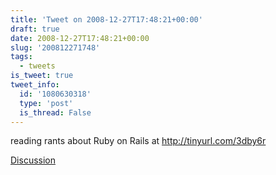 ```yaml
---
title: 'Tweet on 2008-12-27T17:48:21+00:00'
draft: true
date: 2008-12-27T17:48:21+00:00
slug: '200812271748'
tags:
  - tweets
is_tweet: true
tweet_info:
  id: '1080630318'
  type: 'post'
  is_thread: False
---
```




reading rants about Ruby on Rails at http://tinyurl.com/3dby6r

[Discussion](https://x.com/sytelus/status/1080630318)
